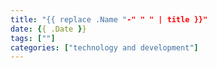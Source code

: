 ```yaml
---
title: "{{ replace .Name "-" " " | title }}"
date: {{ .Date }}
tags: [""]
categories: ["technology and development"]
---
```


